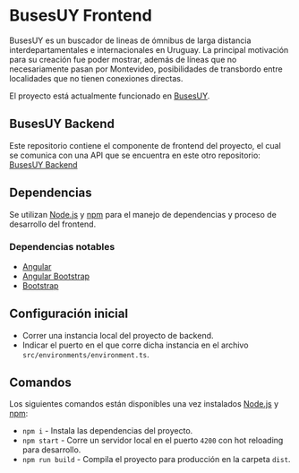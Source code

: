 # BusesUY Frontend

BusesUY es un buscador de lineas de ómnibus de larga distancia interdepartamentales e internacionales en Uruguay. La principal motivación para su creación fue poder mostrar, además de líneas que no necesariamente pasan por Montevideo, posibilidades de transbordo entre localidades que no tienen conexiones directas.

El proyecto está actualmente funcionado en [BusesUY](https://busesuy.ares.uy/).

## BusesUY Backend

Este repositorio contiene el componente de frontend del proyecto, el cual se comunica con una API que se encuentra en este otro repositorio: [BusesUY Backend](https://github.com/ferares/busesuy-backend)

## Dependencias

Se utilizan [Node.js](https://nodejs.org/en/) y [npm](https://www.npmjs.com/) para el manejo de dependencias y proceso de desarrollo del frontend.

### Dependencias notables

- [Angular](https://angular.io/)
- [Angular Bootstrap](https://valor-software.com/ngx-bootstrap/#/)
- [Bootstrap](https://getbootstrap.com/)

## Configuración inicial

- Correr una instancia local del proyecto de backend.
- Indicar el puerto en el que corre dicha instancia en el archivo `src/environments/environment.ts`.

## Comandos

Los siguientes comandos están disponibles una vez instalados [Node.js](https://nodejs.org/en/) y [npm](https://www.npmjs.com/):

- `npm i` - Instala las dependencias del proyecto.
- `npm start` - Corre un servidor local en el puerto `4200` con hot reloading para desarrollo.
- `npm run build` - Compila el proyecto para producción en la carpeta `dist`.
